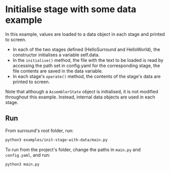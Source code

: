 # Initialise stage with some data example
In this example, values are loaded to a data object in each stage and printed to screen.

- In each of the two stages defined (HelloSurround and HelloWorld), the constructor initialises a variable self.data.
- In the `initialise()` method, the file with the text to be loaded is read by accessing the path set in config.yaml
for the corresponding stage, the file contents are saved in the data variable.
- In each stage's `operate()` method, the contents of the stage's data are printed to screen.

Note that although a `AssemblerState` object is initialised, it is not modified throughout this example. Instead, internal data
objects are used in each stage.
## Run
From surround's root folder, run:
```bash
python3 examples/init-stage-with-data/main.py
```

To run from the project's folder, change the paths in `main.py` and `config.yaml`, and run:
```bash
python3 main.py
```
